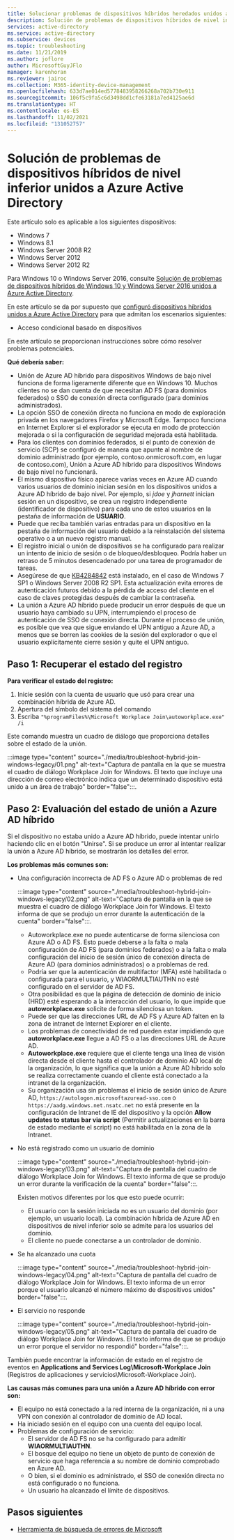 ```yaml
---
title: Solucionar problemas de dispositivos híbridos heredados unidos a Azure Active Directory
description: Solución de problemas de dispositivos híbridos de nivel inferior unidos a Azure Active Directory
services: active-directory
ms.service: active-directory
ms.subservice: devices
ms.topic: troubleshooting
ms.date: 11/21/2019
ms.author: joflore
author: MicrosoftGuyJFlo
manager: karenhoran
ms.reviewer: jairoc
ms.collection: M365-identity-device-management
ms.openlocfilehash: 633d7ae014ed5778483958266268a702b730e911
ms.sourcegitcommit: 106f5c9fa5c6d3498dd1cfe63181a7ed4125ae6d
ms.translationtype: HT
ms.contentlocale: es-ES
ms.lasthandoff: 11/02/2021
ms.locfileid: "131052757"
---
```

# <a name="troubleshooting-hybrid-azure-active-directory-joined-down-level-devices"></a>Solución de problemas de dispositivos híbridos de nivel inferior unidos a Azure Active Directory 

Este artículo solo es aplicable a los siguientes dispositivos: 

- Windows 7 
- Windows 8.1 
- Windows Server 2008 R2 
- Windows Server 2012 
- Windows Server 2012 R2 

Para Windows 10 o Windows Server 2016, consulte [Solución de problemas de dispositivos híbridos de Windows 10 y Windows Server 2016 unidos a Azure Active Directory](troubleshoot-hybrid-join-windows-current.md).

En este artículo se da por supuesto que [configuró dispositivos híbridos unidos a Azure Active Directory](hybrid-azuread-join-plan.md) para que admitan los escenarios siguientes:

- Acceso condicional basado en dispositivos

En este artículo se proporcionan instrucciones sobre cómo resolver problemas potenciales.  

**Qué debería saber:** 

- Unión de Azure AD híbrido para dispositivos Windows de bajo nivel funciona de forma ligeramente diferente que en Windows 10. Muchos clientes no se dan cuenta de que necesitan AD FS (para dominios federados) o SSO de conexión directa configurado (para dominios administrados).
- La opción SSO de conexión directa no funciona en modo de exploración privada en los navegadores Firefox y Microsoft Edge. Tampoco funciona en Internet Explorer si el explorador se ejecuta en modo de protección mejorada o si la configuración de seguridad mejorada está habilitada.
- Para los clientes con dominios federados, si el punto de conexión de servicio (SCP) se configuró de manera que apunte al nombre de dominio administrado (por ejemplo, contoso.onmicrosoft.com, en lugar de contoso.com), Unión a Azure AD híbrido para dispositivos Windows de bajo nivel no funcionará.
- El mismo dispositivo físico aparece varias veces en Azure AD cuando varios usuarios de dominio inician sesión en los dispositivos unidos a Azure AD híbrido de bajo nivel.  Por ejemplo, si *jdoe* y *jharnett* inician sesión en un dispositivo, se crea un registro independiente (identificador de dispositivo) para cada uno de estos usuarios en la pestaña de información de **USUARIO**. 
- Puede que reciba también varias entradas para un dispositivo en la pestaña de información del usuario debido a la reinstalación del sistema operativo o a un nuevo registro manual.
- El registro inicial o unión de dispositivos se ha configurado para realizar un intento de inicio de sesión o de bloqueo/desbloqueo. Podría haber un retraso de 5 minutos desencadenado por una tarea de programador de tareas. 
- Asegúrese de que [KB4284842](https://support.microsoft.com/help/4284842) está instalado, en el caso de Windows 7 SP1 o Windows Server 2008 R2 SP1. Esta actualización evita errores de autenticación futuros debido a la pérdida de acceso del cliente en el caso de claves protegidas después de cambiar la contraseña.
- La unión a Azure AD híbrido puede producir un error después de que un usuario haya cambiado su UPN, interrumpiendo el proceso de autenticación de SSO de conexión directa. Durante el proceso de unión, es posible que vea que sigue enviando el UPN antiguo a Azure AD, a menos que se borren las cookies de la sesión del explorador o que el usuario explícitamente cierre sesión y quite el UPN antiguo.

## <a name="step-1-retrieve-the-registration-status"></a>Paso 1: Recuperar el estado del registro 

**Para verificar el estado del registro:**  

1. Inicie sesión con la cuenta de usuario que usó para crear una combinación híbrida de Azure AD.
1. Apertura del símbolo del sistema del comando 
1. Escriba `"%programFiles%\Microsoft Workplace Join\autoworkplace.exe" /i`

Este comando muestra un cuadro de diálogo que proporciona detalles sobre el estado de la unión.

:::image type="content" source="./media/troubleshoot-hybrid-join-windows-legacy/01.png" alt-text="Captura de pantalla en la que se muestra el cuadro de diálogo Workplace Join for Windows. El texto que incluye una dirección de correo electrónico indica que un determinado dispositivo está unido a un área de trabajo" border="false":::.

## <a name="step-2-evaluate-the-hybrid-azure-ad-join-status"></a>Paso 2: Evaluación del estado de unión a Azure AD híbrido 

Si el dispositivo no estaba unido a Azure AD híbrido, puede intentar unirlo haciendo clic en el botón "Unirse". Si se produce un error al intentar realizar la unión a Azure AD híbrido, se mostrarán los detalles del error.

**Los problemas más comunes son:**

- Una configuración incorrecta de AD FS o Azure AD o problemas de red

    :::image type="content" source="./media/troubleshoot-hybrid-join-windows-legacy/02.png" alt-text="Captura de pantalla en la que se muestra el cuadro de diálogo Workplace Join for Windows. El texto informa de que se produjo un error durante la autenticación de la cuenta" border="false":::.
    
   - Autoworkplace.exe no puede autenticarse de forma silenciosa con Azure AD o AD FS. Esto puede deberse a la falta o mala configuración de AD FS (para dominios federados) o a la falta o mala configuración del inicio de sesión único de conexión directa de Azure AD (para dominios administrados) o a problemas de red. 
   - Podría ser que la autenticación de multifactor (MFA) esté habilitada o configurada para el usuario, y WIAORMULTIAUTHN no esté configurado en el servidor de AD FS. 
   - Otra posibilidad es que la página de detección de dominio de inicio (HRD) esté esperando a la interacción del usuario, lo que impide que **autoworkplace.exe** solicite de forma silenciosa un token.
   - Puede ser que las direcciones URL de AD FS y Azure AD falten en la zona de intranet de Internet Explorer en el cliente.
   - Los problemas de conectividad de red pueden estar impidiendo que **autoworkplace.exe** llegue a AD FS o a las direcciones URL de Azure AD. 
   - **Autoworkplace.exe** requiere que el cliente tenga una línea de visión directa desde el cliente hasta el controlador de dominio AD local de la organización, lo que significa que la unión a Azure AD híbrido solo se realiza correctamente cuando el cliente está conectado a la intranet de la organización.
   - Su organización usa sin problemas el inicio de sesión único de Azure AD, `https://autologon.microsoftazuread-sso.com` o `https://aadg.windows.net.nsatc.net` no está presente en la configuración de Intranet de IE del dispositivo y la opción **Allow updates to status bar via script** (Permitir actualizaciones en la barra de estado mediante el script) no está habilitada en la zona de la Intranet.
- No está registrado como un usuario de dominio

   :::image type="content" source="./media/troubleshoot-hybrid-join-windows-legacy/03.png" alt-text="Captura de pantalla del cuadro de diálogo Workplace Join for Windows. El texto informa de que se produjo un error durante la verificación de la cuenta" border="false":::.

   Existen motivos diferentes por los que esto puede ocurrir:

   - El usuario con la sesión iniciada no es un usuario del dominio (por ejemplo, un usuario local). La combinación híbrida de Azure AD en dispositivos de nivel inferior solo se admite para los usuarios del dominio.
   - El cliente no puede conectarse a un controlador de dominio.    
- Se ha alcanzado una cuota

    :::image type="content" source="./media/troubleshoot-hybrid-join-windows-legacy/04.png" alt-text="Captura de pantalla del cuadro de diálogo Workplace Join for Windows. El texto informa de un error porque el usuario alcanzó el número máximo de dispositivos unidos" border="false":::.

- El servicio no responde 

    :::image type="content" source="./media/troubleshoot-hybrid-join-windows-legacy/05.png" alt-text="Captura de pantalla del cuadro de diálogo Workplace Join for Windows. El texto informa de que se produjo un error porque el servidor no respondió" border="false":::.

También puede encontrar la información de estado en el registro de eventos en **Applications and Services Log\Microsoft-Workplace Join** (Registros de aplicaciones y servicios\Microsoft-Workplace Join).
  
**Las causas más comunes para una unión a Azure AD híbrido con error son:** 

- El equipo no está conectado a la red interna de la organización, ni a una VPN con conexión al controlador de dominio de AD local.
- Ha iniciado sesión en el equipo con una cuenta del equipo local. 
- Problemas de configuración de servicio: 
   - El servidor de AD FS no se ha configurado para admitir **WIAORMULTIAUTHN**. 
   - El bosque del equipo no tiene un objeto de punto de conexión de servicio que haga referencia a su nombre de dominio comprobado en Azure AD. 
   - O bien, si el dominio es administrado, el SSO de conexión directa no está configurado o no funciona.
   - Un usuario ha alcanzado el límite de dispositivos. 

## <a name="next-steps"></a>Pasos siguientes

- [Herramienta de búsqueda de errores de Microsoft](/windows/win32/debug/system-error-code-lookup-tool)
